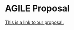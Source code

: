 # AGILE Proposal

[This is a link to our proposal.](https://docs.google.com/document/d/1xzCB67XyBOPUXPVVDGpVnT11Dq1vZYhxMh8WaI0Gfzc/edit?usp=sharing)